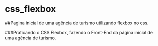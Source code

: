 # css_flexbox
##Pagina inicial de uma agência de turismo utilizando flexbox no css.

###Praticando o CSS Flexbox, fazendo o Front-End da página inicial de uma agência de turismo.
